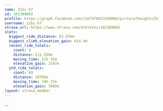 ```yaml
---
name: Zibi 67
id: 101389603
profile: https://graph.facebook.com/2167978823369064/picture?height=256&width=256
username: zibi-67
strava_url: https://www.strava.com/athletes/101389603
stats:
  biggest_ride_distance: 63.97km
  biggest_climb_elevation_gain: 614.4m
  recent_ride_totals:
    count: 9
    distance: 211.53km
    moving_time: 11h 35m
    elevation_gain: 1547m
  ytd_ride_totals:
    count: 69
    distance: 1678km
    moving_time: 78h 15m
    elevation_gain: 7085m
layout: strava_member
--- 
```

...

